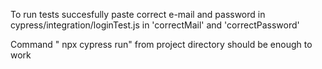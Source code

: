 To run tests succesfully paste correct e-mail and password in cypress/integration/loginTest.js in 'correctMail' and 'correctPassword'

Command " npx cypress run" from project directory should be enough to work
